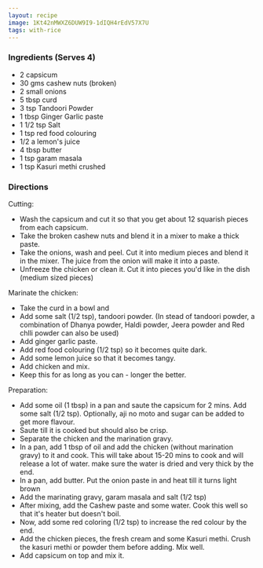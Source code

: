 ```yaml
---
layout: recipe
image: 1Kt42nMWXZ6DUW9I9-1dIQH4rEdV57X7U
tags: with-rice
---
```


### Ingredients (Serves 4)

- 2 capsicum
- 30 gms cashew nuts (broken)
- 2 small onions
- 5 tbsp curd
- 3 tsp Tandoori Powder
- 1 tbsp Ginger Garlic paste
- 1 1/2 tsp Salt
- 1 tsp red food colouring
- 1/2 a lemon's juice
- 4 tbsp butter
- 1 tsp garam masala
- 1 tsp Kasuri methi crushed

### Directions

Cutting:

- Wash the capsicum and cut it so that you get about 12 squarish pieces from each capsicum.
- Take the broken cashew nuts and blend it in a mixer to make a thick paste.
- Take the onions, wash and peel. Cut it into medium pieces and blend it in the mixer. The juice from the onion will make it into a paste.
- Unfreeze the chicken or clean it. Cut it into pieces you'd like in the dish (medium sized pieces)

Marinate the chicken:

- Take the curd in a bowl and
- Add some salt (1/2 tsp), tandoori powder. (In stead of tandoori powder, a combination of Dhanya powder, Haldi powder, Jeera powder and Red chlli powder can also be used)
- Add ginger garlic paste.
- Add red food colouring (1/2 tsp) so it becomes quite dark.
- Add some lemon juice so that it becomes tangy.
- Add chicken and mix.
- Keep this for as long as you can - longer the better.

Preparation:

- Add some oil (1 tbsp) in a pan and saute the capsicum for 2 mins. Add some salt (1/2 tsp). Optionally, aji no moto and sugar can be added to get more flavour.
- Saute till it is cooked but should also be crisp.
- Separate the chicken and the marination gravy.
- In a pan, add 1 tbsp of oil and add the chicken (without marination gravy) to it and cook. This will take about 15-20 mins to cook and will release a lot of water. make sure the water is dried and very thick by the end.
- In a pan, add butter. Put the onion paste in and heat till it turns light brown
- Add the marinating gravy, garam masala and salt (1/2 tsp)
- After mixing, add the Cashew paste and some water. Cook this well so that it's heater but doesn't boil.
- Now, add some red coloring (1/2 tsp) to increase the red colour by the end.
- Add the chicken pieces, the fresh cream and some Kasuri methi. Crush the kasuri methi or powder them before adding. Mix well.
- Add capsicum on top and mix it.
